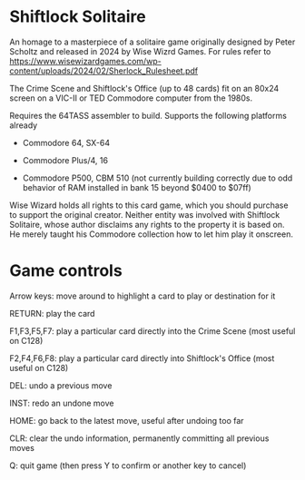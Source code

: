 # Shiftlock Solitaire

An homage to a masterpiece of a solitaire game originally designed by Peter
Scholtz and released in 2024 by Wise Wizrd Games.  For rules refer to https://www.wisewizardgames.com/wp-content/uploads/2024/02/Sherlock_Rulesheet.pdf

The Crime Scene and Shiftlock's Office (up to 48 cards) fit on an 80x24 screen on
a VIC-II or TED Commodore computer from the 1980s.

Requires the 64TASS assembler to build. Supports the following platforms already

* Commodore 64, SX-64

* Commodore Plus/4, 16

* Commodore P500, CBM 510 (not currently building correctly due to odd behavior of RAM installed in bank 15 beyond $0400 to $07ff)

Wise Wizard holds all rights to this card game, which you should purchase to
support the original creator.  Neither entity was involved with Shiftlock Solitaire,
whose author disclaims any rights to the property it is based on.  He merely
taught his Commodore collection how to let him play it onscreen.


Game controls
=============

Arrow keys: move around to highlight a card to play or destination for it

RETURN: play the card

F1,F3,F5,F7: play a particular card directly into the Crime Scene (most useful on C128)

F2,F4,F6,F8: play a particular card directly into Shiftlock's Office (most useful on C128)

DEL: undo a previous move

INST: redo an undone move

HOME: go back to the latest move, useful after undoing too far

CLR: clear the undo information, permanently committing all previous moves

Q: quit game (then press Y to confirm or another key to cancel)